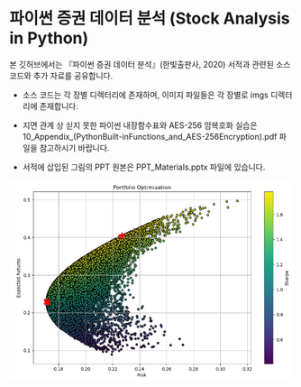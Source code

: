 # 파이썬 증권 데이터 분석 (Stock Analysis in Python)
본 깃허브에서는 『파이썬 증권 데이터 분석』(한빛출판사, 2020) 서적과 관련된 소스 코드와 추가 자료를 공유합니다.

- 소스 코드는 각 장별 디렉터리에 존재하며, 이미지 파일들은 각 장별로 imgs 디렉터리에 존재합니다.

- 지면 관계 상 싣지 못한 파이썬 내장함수표와 AES-256 암복호화 실습은
10_Appendix_(PythonBuilt-inFunctions_and_AES-256Encryption).pdf 파일을 참고하시기 바랍니다.

- 서적에 삽입된 그림의 PPT 원본은 PPT_Materials.pptx 파일에 있습니다.

![Portpolio_optimization](./06_Trading_Strategy/imgs/Portpolio_optimization.jpg)
